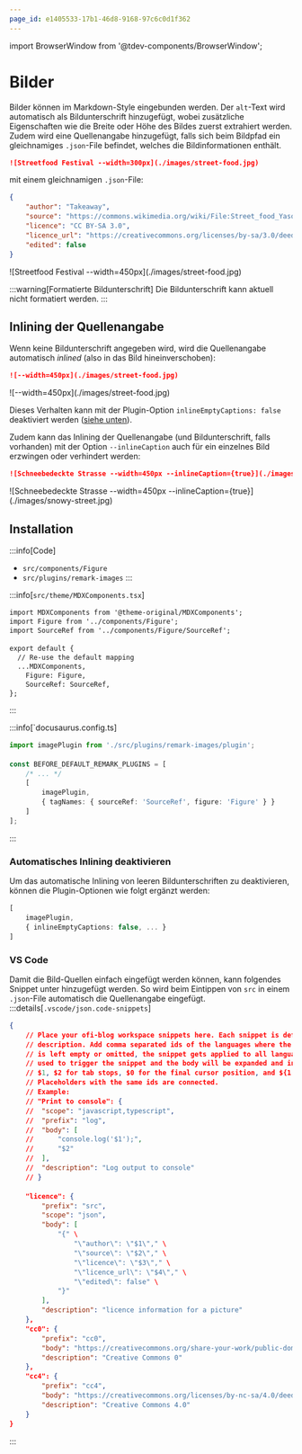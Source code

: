 ```yaml
---
page_id: e1405533-17b1-46d8-9168-97c6c0d1f362
---
```

import BrowserWindow from '@tdev-components/BrowserWindow';

# Bilder

Bilder können im Markdown-Style eingebunden werden. Der `alt`-Text wird automatisch als Bildunterschrift hinzugefügt, wobei zusätzliche Eigenschaften wie die Breite oder Höhe des Bildes zuerst extrahiert werden. Zudem wird eine Quellenangabe hinzugefügt, falls sich beim Bildpfad ein gleichnamiges `.json`-File befindet, welches die Bildinformationen enthält.

```md
![Streetfood Festival --width=300px](./images/street-food.jpg)
```

mit einem gleichnamigen `.json`-File:

```json title="./images/street-food.json"
{
    "author": "Takeaway",
    "source": "https://commons.wikimedia.org/wiki/File:Street_food_Yasothon.jpg",
    "licence": "CC BY-SA 3.0",
    "licence_url": "https://creativecommons.org/licenses/by-sa/3.0/deed.en",
    "edited": false
}
```

<BrowserWindow>
![Streetfood Festival --width=450px](./images/street-food.jpg)
</BrowserWindow>

:::warning[Formatierte Bildunterschrift]
Die Bildunterschrift kann aktuell nicht formatiert werden.
:::

## Inlining der Quellenangabe
Wenn keine Bildunterschrift angegeben wird, wird die Quellenangabe automatisch _inlined_ (also in das Bild hineinverschoben):

```md
![--width=450px](./images/street-food.jpg)
```

<BrowserWindow>
![--width=450px](./images/street-food.jpg)
</BrowserWindow>

Dieses Verhalten kann mit der Plugin-Option `inlineEmptyCaptions: false` deaktiviert werden ([siehe unten](#automatisches-inlining-deaktivieren)).

Zudem kann das Inlining der Quellenangabe (und Bildunterschrift, falls vorhanden) mit der Option `--inlineCaption` auch für ein einzelnes Bild erzwingen oder verhindert werden:

 ```md
![Schneebedeckte Strasse --width=450px --inlineCaption={true}](./images/snowy-street.jpg)
```

<BrowserWindow>
![Schneebedeckte Strasse --width=450px --inlineCaption={true}](./images/snowy-street.jpg)
</BrowserWindow>





## Installation

:::info[Code]
- `src/components/Figure`
- `src/plugins/remark-images`
:::

:::info[`src/theme/MDXComponents.tsx`]
```tsx {2-3,8-9}
import MDXComponents from '@theme-original/MDXComponents';
import Figure from '../components/Figure';
import SourceRef from '../components/Figure/SourceRef';

export default {
  // Re-use the default mapping
  ...MDXComponents,
    Figure: Figure,
    SourceRef: SourceRef,
};
```
:::

:::info[`docusaurus.config.ts]

```ts
import imagePlugin from './src/plugins/remark-images/plugin';

const BEFORE_DEFAULT_REMARK_PLUGINS = [
    /* ... */
    [
        imagePlugin,
        { tagNames: { sourceRef: 'SourceRef', figure: 'Figure' } }
    ]
];
```
:::

### Automatisches Inlining deaktivieren
Um das automatische Inlining von leeren Bildunterschriften zu deaktivieren, können die Plugin-Optionen wie folgt ergänzt werden:

```ts
[
    imagePlugin,
    { inlineEmptyCaptions: false, ... }
]
```

### VS Code
Damit die Bild-Quellen einfach eingefügt werden können, kann folgendes Snippet unter hinzugefügt werden. So wird beim Eintippen von `src` in einem `.json`-File automatisch die Quellenangabe eingefügt.
:::details[`.vscode/json.code-snippets`]
```json	title=".vscode/json.code-snippets"
{
	// Place your ofi-blog workspace snippets here. Each snippet is defined under a snippet name and has a scope, prefix, body and 
	// description. Add comma separated ids of the languages where the snippet is applicable in the scope field. If scope 
	// is left empty or omitted, the snippet gets applied to all languages. The prefix is what is 
	// used to trigger the snippet and the body will be expanded and inserted. Possible variables are: 
	// $1, $2 for tab stops, $0 for the final cursor position, and ${1:label}, ${2:another} for placeholders. 
	// Placeholders with the same ids are connected.
	// Example:
	// "Print to console": {
	// 	"scope": "javascript,typescript",
	// 	"prefix": "log",
	// 	"body": [
	// 		"console.log('$1');",
	// 		"$2"
	// 	],
	// 	"description": "Log output to console"
	// }
	
	"licence": {
		"prefix": "src",
		"scope": "json",
		"body": [
			"{" \
				"\"author\": \"$1\"," \
				"\"source\": \"$2\"," \
				"\"licence\": \"$3\"," \
				"\"licence_url\": \"$4\"," \
				"\"edited\": false" \
			"}"
		],
		"description": "licence information for a picture"
	},
	"cc0": {
		"prefix": "cc0",
		"body": "https://creativecommons.org/share-your-work/public-domain/cc0/",
		"description": "Creative Commons 0"
	},
	"cc4": {
		"prefix": "cc4",
		"body": "https://creativecommons.org/licenses/by-nc-sa/4.0/deed.de",
		"description": "Creative Commons 4.0"
	}
}
```
:::
